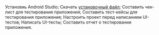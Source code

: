 Установиь Android Studio;
Скачать [установочный файл](https://github.com/netology-code/qamid-diplom/blob/main/fmh-android.zip);
Составить чек-лист для тестирования приложения;
Составить тест-кейсы для тестирования приложения;
Настроить проект перед написанием UI-тестов;
Написать UI-тесты;
Составить отчет о тестировании приложения.
